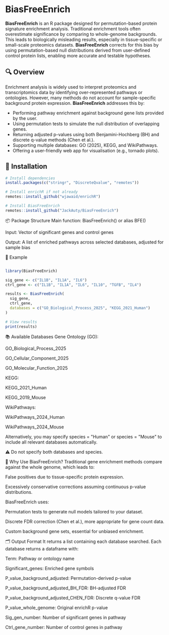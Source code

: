 
# BiasFreeEnrich

**BiasFreeEnrich** is an R package designed for permutation-based protein signature enrichment analysis. Traditional enrichment tools often overestimate significance by comparing to whole-genome backgrounds. This leads to biologically misleading results, especially in tissue-specific or small-scale proteomics datasets. **BiasFreeEnrich** corrects for this bias by using permutation-based null distributions derived from user-defined control protein lists, enabling more accurate and testable hypotheses.

## 🔍 Overview

Enrichment analysis is widely used to interpret proteomics and transcriptomics data by identifying over-represented pathways or ontologies. However, many methods do not account for sample-specific background protein expression. **BiasFreeEnrich** addresses this by:

- Performing pathway enrichment against background gene lists provided by the user.
- Using permutation tests to simulate the null distribution of overlapping genes.
- Returning adjusted p-values using both Benjamini-Hochberg (BH) and discrete q-value methods (Chen et al.).
- Supporting multiple databases: GO (2025), KEGG, and WikiPathways.
- Offering a user-friendly web app for visualisation (e.g., tornado plots).

## 🚀 Installation

```r
# Install dependencies
install.packages(c("stringr", "DiscreteQvalue", "remotes"))

# Install enrichR if not already
remotes::install_github("wjawaid/enrichR")

# Install BiasFreeEnrich
remotes::install_github("JackAuty/BiasFreeEnrich")
```

📦 Package Structure
Main function: BiasFreeEnrich() or alias BFE()

Input: Vector of significant genes and control genes

Output: A list of enriched pathways across selected databases, adjusted for sample bias

🧪 Example
```r

library(BiasFreeEnrich)

sig_gene <- c("IL1B", "IL1A", "IL6")
ctrl_gene <- c("IL1B", "IL1A", "IL6", "IL10", "TGFB", "IL4")

results <- BiasFreeEnrich(
  sig_gene,
  ctrl_gene,
  databases = c("GO_Biological_Process_2025", "KEGG_2021_Human")
)

# View results
print(results)

```
📚 Available Databases
Gene Ontology (GO):

GO_Biological_Process_2025

GO_Cellular_Component_2025

GO_Molecular_Function_2025

KEGG:

KEGG_2021_Human

KEGG_2019_Mouse

WikiPathways:

WikiPathways_2024_Human

WikiPathways_2024_Mouse

Alternatively, you may specify species = "Human" or species = "Mouse" to include all relevant databases automatically.

⚠️ Do not specify both databases and species.

🧠 Why Use BiasFreeEnrich?
Traditional gene enrichment methods compare against the whole genome, which leads to:

False positives due to tissue-specific protein expression.

Excessively conservative corrections assuming continuous p-value distributions.

BiasFreeEnrich uses:

Permutation tests to generate null models tailored to your dataset.

Discrete FDR correction (Chen et al.), more appropriate for gene count data.

Custom background gene sets, essential for unbiased enrichment.

🗂️ Output Format
It returns a list containing each database searched.
Each database returns a dataframe with:

Term: Pathway or ontology name

Significant_genes: Enriched gene symbols

P_value_background_adjusted: Permutation-derived p-value

P_value_background_adjusted_BH_FDR: BH-adjusted FDR

P_value_background_adjusted_CHEN_FDR: Discrete q-value FDR

P_value_whole_genome: Original enrichR p-value

Sig_gen_number: Number of significant genes in pathway

Ctrl_gene_number: Number of control genes in pathway

